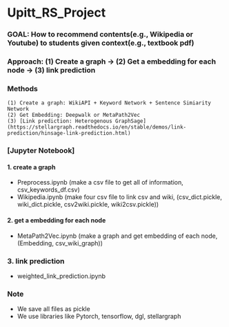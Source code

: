 # Upitt_RS_Project

  ### GOAL: How to recommend contents(e.g., Wikipedia or Youtube) to students given context(e.g., textbook pdf)

  ### Approach: (1) Create a graph -> (2) Get a embedding for each node -> (3) link prediction
  
  ### Methods
    (1) Create a graph: WikiAPI + Keyword Network + Sentence Simiarity Network
    (2) Get Embedding: Deepwalk or MetaPath2Vec
    (3) [Link prediction: Heterogenous GraphSage] (https://stellargraph.readthedocs.io/en/stable/demos/link-prediction/hinsage-link-prediction.html)











### [Jupyter Notebook]
#### 1. create a graph
* Preprocess.ipynb (make a csv file to get all of information, csv_keywords_df.csv)
* Wikipedia.ipynb (make four csv file to link csv and wiki, (csv_dict.pickle, wiki_dict.pickle, csv2wiki.pickle, wiki2csv.pickle))

#### 2. get a embedding for each node
* MetaPath2Vec.ipynb (make a graph and get embedding of each node, (Embedding, csv_wiki_graph))

### 3. link prediction
* weighted_link_prediction.ipynb

### Note
* We save all files as pickle
* We use libraries like Pytorch, tensorflow, dgl, stellargraph
